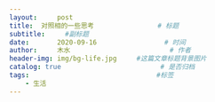 ```yaml
---
layout:     post                       
title:  对照相的一些思考                # 标题
subtitle:     #副标题
date:       2020-09-16                 # 时间
author:     木水                         # 作者
header-img: img/bg-life.jpg     #这篇文章标题背景图片
catalog: true                         # 是否归档
tags:                                #标签
    - 生活
---
```


